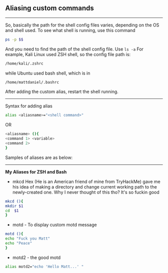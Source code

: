 ## Aliasing custom commands
---

  
So, basically the path for the shell config files varies, depending on the OS and shell used.
To see what shell is running, use this command
```bash 
ps -p $$
```

And you need to find the path of the shell config file. Use `ls -a` 
For example, Kali Linux used ZSH shell, so the config file path is:

```bash
/home/kali/.zshrc
```

while Ubuntu used bash shell, which is in
```bash
/home/mattdaniel/.bashrc
```

After adding the custom alias,  restart the shell running.

---
Syntax for adding alias

```bash
alias <aliasname>="<shell command>"
```
OR
```bash
<aliasname> (){
<command 1> <variable>
<command 2>
}
```

Samples of aliases are as below:

---


**My Aliases for ZSH and Bash**

- mkcd
Hex (He is an American friend of mine from TryHackMe) gave me his idea of making a directory and change current working path to the newly-created one. Why I never thought of this tho? It's so fuckin good

```bash
mkcd (){
mkdir $1
cd  $1
}
```

- motd - To display custom motd message
```zsh
motd (){
echo "Fuck you Matt"
echo "Peace"
}
```

- motd2 - the good motd
```bash
alias motd2="echo 'Hello Matt...' "
```
